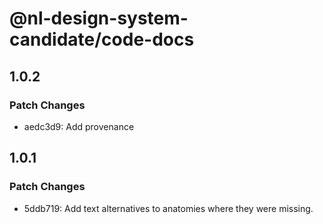 # @nl-design-system-candidate/code-docs

## 1.0.2

### Patch Changes

- aedc3d9: Add provenance

## 1.0.1

### Patch Changes

- 5ddb719: Add text alternatives to anatomies where they were missing.

